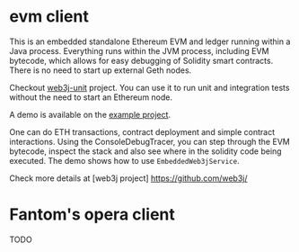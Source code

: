 # evm client

This is an embedded standalone Ethereum EVM and ledger running
within a Java process.
Everything runs within the JVM process, including EVM bytecode, which
allows for easy debugging of Solidity smart contracts. There is no need to start up
external Geth nodes.

Checkout [web3j-unit](https://github.com/web3j/web3j-unit)
project. You can use it to run unit and integration tests without the need
to start an Ethereum node.

A demo is available on the [example project](./evm-example).

One can do ETH transactions, contract deployment and simple contract interactions. 
Using the ConsoleDebugTracer, you can step through the EVM bytecode, inspect the stack and also see
where in the solidity code being executed.
The demo shows how to use `EmbeddedWeb3jService`.

Check more details at [web3j project] https://github.com/web3j/

# Fantom's opera client

TODO
